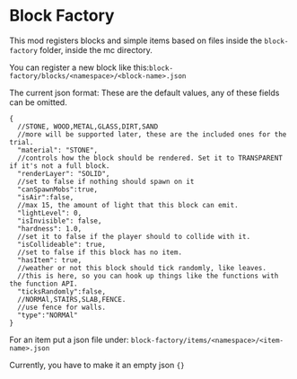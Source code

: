 # Block Factory

This mod registers blocks and simple items based on files inside the
`block-factory` folder, inside the mc directory.

You can register a new block like 
this:`block-factory/blocks/<namespace>/<block-name>.json`

The current json format:
These are the default values, any of these fields can be omitted.

```
{
  //STONE, WOOD,METAL,GLASS,DIRT,SAND
  //more will be supported later, these are the included ones for the trial.
  "material": "STONE",
  //controls how the block should be rendered. Set it to TRANSPARENT if it's not a full block.
  "renderLayer": "SOLID",
  //set to false if nothing should spawn on it
  "canSpawnMobs":true,
  "isAir":false,
  //max 15, the amount of light that this block can emit.
  "lightLevel": 0,
  "isInvisible": false,
  "hardness": 1.0,
  //set it to false if the player should to collide with it.
  "isCollideable": true,
  //set to false if this block has no item.
  "hasItem": true,
  //weather or not this block should tick randomly, like leaves. 
  //this is here, so you can hook up things like the functions with the function API.
  "ticksRandomly":false,
  //NORMAl,STAIRS,SLAB,FENCE.
  //use fence for walls.
  "type":"NORMAl"
}
```

For an item put a json file under:
`block-factory/items/<namespace>/<item-name>.json`

Currently, you have to make it an empty json `{}`
